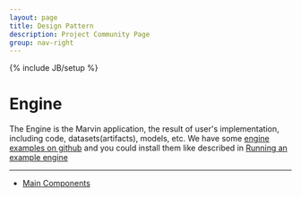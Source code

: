 ```yaml
---
layout: page
title: Design Pattern
description: Project Community Page
group: nav-right
---
```

<!--
{% comment %}
Licensed to the Apache Software Foundation (ASF) under one or more
contributor license agreements.  See the NOTICE file distributed with
this work for additional information regarding copyright ownership.
The ASF licenses this file to you under the Apache License, Version 2.0
(the "License"); you may not use this file except in compliance with
the License.  You may obtain a copy of the License at

http://www.apache.org/licenses/LICENSE-2.0

Unless required by applicable law or agreed to in writing, software
distributed under the License is distributed on an "AS IS" BASIS,
WITHOUT WARRANTIES OR CONDITIONS OF ANY KIND, either express or implied.
See the License for the specific language governing permissions and
limitations under the License.
{% endcomment %}
-->

{% include JB/setup %}

# Engine

The Engine is the Marvin application, the result of user's implementation, including code, datasets(artifacts), models, etc. We have some [engine examples on github](https://github.com/apache/incubator-marvin/tree/master/public-engines) and you could install them like described in [Running an example engine](../../ch3_get_started/engine_examples)

----

* [Main Components](/marvin-platform-book/ch1_main_components/overview)
